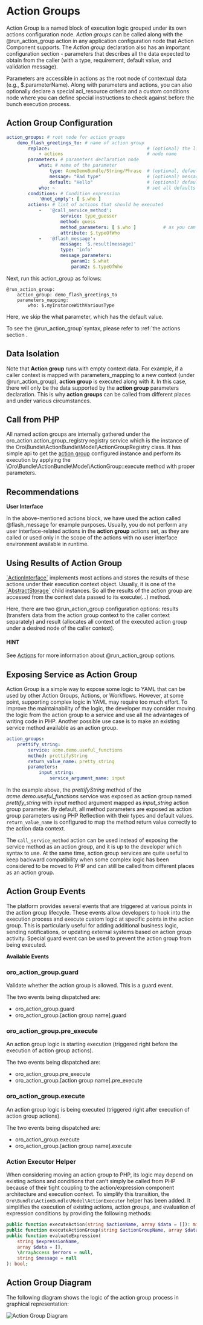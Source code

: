 <a id="bundle-docs-platform-action-bundle-action-groups"></a>

# Action Groups

Action Group is a named block of execution logic grouped under its own actions configuration node.
*Action groups* can be called along with the @run_action_group action in any application configuration node that Action Component supports.
The *Action group* declaration also has an important configuration section - parameters that describes all the data expected to obtain from the caller (with a type, requirement, default value, and validation message).

Parameters are accessible in actions as the root node of contextual data (e.g., $.parameterName). Along with parameters and actions, you can also optionally declare a special acl_resource criteria and a custom conditions node where you can define special instructions to check against before the bunch execution process.

## Action Group Configuration

```yaml
action_groups: # root node for action groups
    demo_flash_greetings_to: # name of action group
        replace:                                    # (optional) the list of nodes that should be replaced during the overriding
            - actions                               # node name
        parameters: # parameters declaration node
            what: # name of the parameter
                type: AcmeDemoBundle/String/Phrase  # (optional, default = any) type validation of parameter (available types: integer, string, boolean, array, double, object, PHP class)
                message: "Bad type"                 # (optional) message to be prompted if parameter validation failure met
                default: "Hello"                    # (optional) default value for optional parameter, if not set then parameter `what` is required
            who: ~                                  # set all defaults to parameter options (type: any)
        conditions: # Condition expression
            '@not_empty': [ $.who ]
        actions: # list of actions that should be executed
            -   '@call_service_method':
                    service: type_guesser
                    method: guess
                    method_parameters: [ $.who ]          # as you can see, parameters are accessible from root $.<parameterName>
                    attribute: $.typeOfWho
            -   '@flash_message':
                    message: '$.result[message]'
                    type: 'info'
                    message_parameters:
                        param1: $.what
                        param2: $.typeOfWho
```

Next, run this action_group as follows:

```none
@run_action_group:
    action_group: demo_flash_greetings_to
    parameters_mapping:
        who: $.myInstanceWithVariousType
```

Here, we skip the what parameter, which has the default value.

To see the @run_action_group\`syntax, please refer to :ref:\`the actions section <bundle-docs-platform-action-bundle-action-component>.

## Data Isolation

Note that **Action group** runs with empty context data. For example, if a caller context is mapped with parameters_mapping to a new context (under @run_action_group), **action group** is executed along with it. In this case, there will only be the data supported by the **action group** parameters declaration. This is why **action groups** can be called from different places and under various circumstances.

## Call from PHP

All named action groups are internally gathered under the oro_action.action_group_registry registry service which is the instance of the Oro\\Bundle\\ActionBundle\\Model\\ActionGroupRegistry class. It has simple api to get the <a href="https://github.com/oroinc/platform/tree/master/src/Oro/Bundle/ActionBundle/Model/ActionGroup.php" target="_blank">action group</a> configured instance and perform its execution by applying the \\Oro\\Bundle\\ActionBundle\\Model\\ActionGroup::execute method with proper parameters.

## Recommendations

**User Interface**

In the above-mentioned actions block, we have used the action called @flash_message for example purposes. Usually, you do not perform any user interface-related actions in the **action group** actions set, as they are called or used only in the scope of the actions with no user interface environment available in runtime.

## Using Results of Action Group

<a href="https://github.com/oroinc/platform/tree/master/src/Oro/Component/Action/Action/ActionInterface.php" target="_blank">\`ActionInterface\`</a> implements most actions and stores the results of these actions under their execution context object. Usually, it is one of the <a href="https://github.com/oroinc/platform/tree/master/src/Oro/Component/Action/Model/AbstractStorage.php" target="_blank">\`AbstractStorage\`</a> child instances. So all the results of the action group are accessed from the context data passed to its execute(…) method.

Here, there are two @run_action_group configuration options: results (transfers data from the action group context to the caller context separately) and result (allocates all context of the executed action group under a desired node of the caller context).

#### HINT
See [Actions](actions-conditions.md#bundle-docs-platform-action-bundle-action-component) for more information about @run_action_group options.

## Exposing Service as Action Group

Action Group is a simple way to expose some logic to YAML that can be used by other Action Groups, Actions, or Workflows. However, at some point, supporting complex logic in YAML may require too much effort. To improve the maintainability of the logic, the developer may consider moving the logic from the action group to a service and use all the advantages of writing code in PHP. Another possible use case is to make an existing service method available as an action group.

```yaml
action_groups:
    prettify_string:
        service: acme.demo.useful_functions
        method: prettifyString
        return_value_name: pretty_string
        parameters:
            input_string:
                service_argument_name: input
```

In the example above, the *prettifyString* method of the *acme.demo.useful_functions* service was exposed as action group named *prettify_string* with *input* method argument mapped as *input_string* action group parameter. By default, all method parameters are exposed as action group parameters using PHP Reflection with their types and default values. `return_value_name` is configured to map the method return value correctly to the action data context.

The `call_service_method` action can be used instead of exposing the service method as an action group, and it is up to the developer which syntax to use. At the same time, action group services are quite useful to keep backward compatibility when some complex logic has been considered to be moved to PHP and can still be called from different places as an action group.

## Action Group Events

The platform provides several events that are triggered at various points in the action group lifecycle. These events allow developers to hook into the execution process and execute custom logic at specific points in the action group. This is particularly useful for adding additional business logic, sending notifications, or updating external systems based on action group activity. Special guard event can be used to prevent the action group from being executed.

**Available Events**

### oro_action_group.guard

Validate whether the action group is allowed.
This is a guard event.

The two events being dispatched are:

- oro_action_group.guard
- oro_action_group.[action group name].guard

### oro_action_group.pre_execute

An action group logic is starting execution (triggered right before the execution of action group actions).

The two events being dispatched are:

- oro_action_group.pre_execute
- oro_action_group.[action group name].pre_execute

### oro_action_group.execute

An action group logic is being executed (triggered right after execution of action group actions).

The two events being dispatched are:

- oro_action_group.execute
- oro_action_group.[action group name].execute

### Action Executor Helper

When considering moving an action group to PHP, its logic may depend on existing actions and conditions that can’t simply be called from PHP because of their tight coupling to the action/expression component architecture and execution context. To simplify this transition, the `Oro\Bundle\ActionBundle\Model\ActionExecutor` helper has been added. It simplifies the execution of existing actions, action groups, and evaluation of expression conditions by providing the following methods:

```php
public function executeAction(string $actionName, array $data = []): mixed;
public function executeActionGroup(string $actionGroupName, array $data = []): ActionData;
public function evaluateExpression(
    string $expressionName,
    array $data = [],
    \ArrayAccess $errors = null,
    string $message = null
): bool;
```

## Action Group Diagram

The following diagram shows the logic of the action group process in graphical representation:

![Action Group Diagram](img/bundles/ActionBundle/action_group.png)
<!-- Frontend -->
